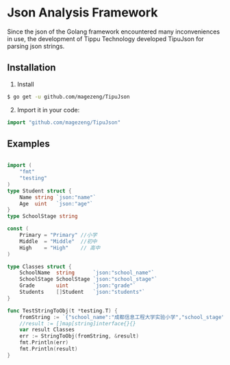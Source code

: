 # Json Analysis Framework
Since the json of the Golang framework encountered many inconveniences in use, the development of Tippu Technology developed TipuJson for parsing json strings.
## Installation
1. Install
```sh
$ go get -u github.com/magezeng/TipuJson
```
2. Import it in your code:

```go
import "github.com/magezeng/TipuJson"
```
## Examples
```go

import (
	"fmt"
	"testing"
)
type Student struct {
	Name string `json:"name"`
	Age  uint   `json:"age"`
}
type SchoolStage string

const (
	Primary = "Primary" //小学
	Middle  = "Middle"  //初中
	High    = "High"    // 高中
)

type Classes struct {
	SchoolName  string      `json:"school_name"`
	SchoolStage SchoolStage `json:"school_stage"`
	Grade       uint        `json:"grade"`
	Students    []Student   `json:"students"`
}

func TestStringToObj(t *testing.T) {
	fromString := `{"school_name":"成都信息工程大学实验小学","school_stage":"小学","grade":3,"students":[{"name":"小明","age":10},{"name":"小张","age":10},{"name":"小李","age":10}]}`
	//result := []map[string]interface{}{}
	var result Classes
	err := StringToObj(fromString, &result)
	fmt.Println(err)
	fmt.Println(result)
}
```
